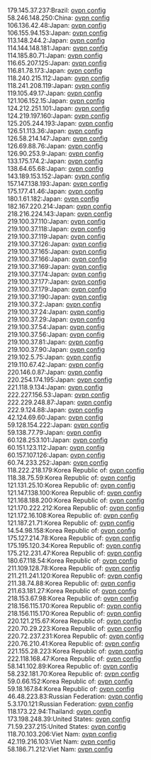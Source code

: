 179.145.37.237:Brazil: [ovpn config](vpn/179_145_37_237.ovpn)  
58.246.148.250:China: [ovpn config](vpn/58_246_148_250.ovpn)  
106.136.42.48:Japan: [ovpn config](vpn/106_136_42_48.ovpn)  
106.155.94.153:Japan: [ovpn config](vpn/106_155_94_153.ovpn)  
113.148.244.2:Japan: [ovpn config](vpn/113_148_244_2.ovpn)  
114.144.148.181:Japan: [ovpn config](vpn/114_144_148_181.ovpn)  
114.185.80.71:Japan: [ovpn config](vpn/114_185_80_71.ovpn)  
116.65.207.125:Japan: [ovpn config](vpn/116_65_207_125.ovpn)  
116.81.78.173:Japan: [ovpn config](vpn/116_81_78_173.ovpn)  
118.240.215.112:Japan: [ovpn config](vpn/118_240_215_112.ovpn)  
118.241.208.119:Japan: [ovpn config](vpn/118_241_208_119.ovpn)  
119.105.49.17:Japan: [ovpn config](vpn/119_105_49_17.ovpn)  
121.106.152.15:Japan: [ovpn config](vpn/121_106_152_15.ovpn)  
124.212.251.101:Japan: [ovpn config](vpn/124_212_251_101.ovpn)  
124.219.197.160:Japan: [ovpn config](vpn/124_219_197_160.ovpn)  
125.205.244.193:Japan: [ovpn config](vpn/125_205_244_193.ovpn)  
126.51.113.36:Japan: [ovpn config](vpn/126_51_113_36.ovpn)  
126.58.214.147:Japan: [ovpn config](vpn/126_58_214_147.ovpn)  
126.69.88.76:Japan: [ovpn config](vpn/126_69_88_76.ovpn)  
126.90.253.9:Japan: [ovpn config](vpn/126_90_253_9.ovpn)  
133.175.174.2:Japan: [ovpn config](vpn/133_175_174_2.ovpn)  
138.64.65.68:Japan: [ovpn config](vpn/138_64_65_68.ovpn)  
143.189.153.152:Japan: [ovpn config](vpn/143_189_153_152.ovpn)  
157.147.138.193:Japan: [ovpn config](vpn/157_147_138_193.ovpn)  
175.177.41.46:Japan: [ovpn config](vpn/175_177_41_46.ovpn)  
180.1.61.182:Japan: [ovpn config](vpn/180_1_61_182.ovpn)  
182.167.220.214:Japan: [ovpn config](vpn/182_167_220_214.ovpn)  
218.216.224.143:Japan: [ovpn config](vpn/218_216_224_143.ovpn)  
219.100.37.110:Japan: [ovpn config](vpn/219_100_37_110.ovpn)  
219.100.37.118:Japan: [ovpn config](vpn/219_100_37_118.ovpn)  
219.100.37.119:Japan: [ovpn config](vpn/219_100_37_119.ovpn)  
219.100.37.126:Japan: [ovpn config](vpn/219_100_37_126.ovpn)  
219.100.37.165:Japan: [ovpn config](vpn/219_100_37_165.ovpn)  
219.100.37.166:Japan: [ovpn config](vpn/219_100_37_166.ovpn)  
219.100.37.169:Japan: [ovpn config](vpn/219_100_37_169.ovpn)  
219.100.37.174:Japan: [ovpn config](vpn/219_100_37_174.ovpn)  
219.100.37.177:Japan: [ovpn config](vpn/219_100_37_177.ovpn)  
219.100.37.179:Japan: [ovpn config](vpn/219_100_37_179.ovpn)  
219.100.37.190:Japan: [ovpn config](vpn/219_100_37_190.ovpn)  
219.100.37.2:Japan: [ovpn config](vpn/219_100_37_2.ovpn)  
219.100.37.24:Japan: [ovpn config](vpn/219_100_37_24.ovpn)  
219.100.37.29:Japan: [ovpn config](vpn/219_100_37_29.ovpn)  
219.100.37.54:Japan: [ovpn config](vpn/219_100_37_54.ovpn)  
219.100.37.56:Japan: [ovpn config](vpn/219_100_37_56.ovpn)  
219.100.37.81:Japan: [ovpn config](vpn/219_100_37_81.ovpn)  
219.100.37.90:Japan: [ovpn config](vpn/219_100_37_90.ovpn)  
219.102.5.75:Japan: [ovpn config](vpn/219_102_5_75.ovpn)  
219.110.67.42:Japan: [ovpn config](vpn/219_110_67_42.ovpn)  
220.146.0.87:Japan: [ovpn config](vpn/220_146_0_87.ovpn)  
220.254.174.195:Japan: [ovpn config](vpn/220_254_174_195.ovpn)  
221.118.9.134:Japan: [ovpn config](vpn/221_118_9_134.ovpn)  
222.227.156.53:Japan: [ovpn config](vpn/222_227_156_53.ovpn)  
222.229.248.87:Japan: [ovpn config](vpn/222_229_248_87.ovpn)  
222.9.124.88:Japan: [ovpn config](vpn/222_9_124_88.ovpn)  
42.124.69.60:Japan: [ovpn config](vpn/42_124_69_60.ovpn)  
59.128.154.222:Japan: [ovpn config](vpn/59_128_154_222.ovpn)  
59.138.77.79:Japan: [ovpn config](vpn/59_138_77_79.ovpn)  
60.128.253.101:Japan: [ovpn config](vpn/60_128_253_101.ovpn)  
60.151.123.112:Japan: [ovpn config](vpn/60_151_123_112.ovpn)  
60.157.107.126:Japan: [ovpn config](vpn/60_157_107_126.ovpn)  
60.74.233.252:Japan: [ovpn config](vpn/60_74_233_252.ovpn)  
118.222.218.179:Korea Republic of: [ovpn config](vpn/118_222_218_179.ovpn)  
118.38.75.59:Korea Republic of: [ovpn config](vpn/118_38_75_59.ovpn)  
121.131.25.10:Korea Republic of: [ovpn config](vpn/121_131_25_10.ovpn)  
121.147.138.100:Korea Republic of: [ovpn config](vpn/121_147_138_100.ovpn)  
121.168.188.200:Korea Republic of: [ovpn config](vpn/121_168_188_200.ovpn)  
121.170.222.212:Korea Republic of: [ovpn config](vpn/121_170_222_212.ovpn)  
121.172.16.108:Korea Republic of: [ovpn config](vpn/121_172_16_108.ovpn)  
121.187.21.71:Korea Republic of: [ovpn config](vpn/121_187_21_71.ovpn)  
14.54.98.158:Korea Republic of: [ovpn config](vpn/14_54_98_158.ovpn)  
175.127.214.78:Korea Republic of: [ovpn config](vpn/175_127_214_78.ovpn)  
175.195.120.34:Korea Republic of: [ovpn config](vpn/175_195_120_34.ovpn)  
175.212.231.47:Korea Republic of: [ovpn config](vpn/175_212_231_47.ovpn)  
180.67.118.54:Korea Republic of: [ovpn config](vpn/180_67_118_54.ovpn)  
211.109.128.78:Korea Republic of: [ovpn config](vpn/211_109_128_78.ovpn)  
211.211.241.120:Korea Republic of: [ovpn config](vpn/211_211_241_120.ovpn)  
211.38.74.88:Korea Republic of: [ovpn config](vpn/211_38_74_88.ovpn)  
211.63.181.27:Korea Republic of: [ovpn config](vpn/211_63_181_27.ovpn)  
218.153.67.98:Korea Republic of: [ovpn config](vpn/218_153_67_98.ovpn)  
218.156.115.170:Korea Republic of: [ovpn config](vpn/218_156_115_170.ovpn)  
218.156.115.170:Korea Republic of: [ovpn config](vpn/218_156_115_170.ovpn)  
220.121.215.67:Korea Republic of: [ovpn config](vpn/220_121_215_67.ovpn)  
220.70.29.223:Korea Republic of: [ovpn config](vpn/220_70_29_223.ovpn)  
220.72.237.231:Korea Republic of: [ovpn config](vpn/220_72_237_231.ovpn)  
220.76.210.41:Korea Republic of: [ovpn config](vpn/220_76_210_41.ovpn)  
221.155.28.223:Korea Republic of: [ovpn config](vpn/221_155_28_223.ovpn)  
222.118.168.47:Korea Republic of: [ovpn config](vpn/222_118_168_47.ovpn)  
58.141.102.89:Korea Republic of: [ovpn config](vpn/58_141_102_89.ovpn)  
58.232.181.70:Korea Republic of: [ovpn config](vpn/58_232_181_70.ovpn)  
59.0.66.152:Korea Republic of: [ovpn config](vpn/59_0_66_152.ovpn)  
59.18.167.84:Korea Republic of: [ovpn config](vpn/59_18_167_84.ovpn)  
46.48.223.83:Russian Federation: [ovpn config](vpn/46_48_223_83.ovpn)  
5.3.170.121:Russian Federation: [ovpn config](vpn/5_3_170_121.ovpn)  
118.173.22.94:Thailand: [ovpn config](vpn/118_173_22_94.ovpn)  
173.198.248.39:United States: [ovpn config](vpn/173_198_248_39.ovpn)  
71.59.237.215:United States: [ovpn config](vpn/71_59_237_215.ovpn)  
118.70.103.206:Viet Nam: [ovpn config](vpn/118_70_103_206.ovpn)  
42.119.216.103:Viet Nam: [ovpn config](vpn/42_119_216_103.ovpn)  
58.186.71.212:Viet Nam: [ovpn config](vpn/58_186_71_212.ovpn)  
